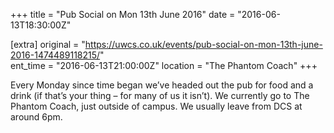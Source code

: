 +++
title = "Pub Social on Mon 13th June 2016"
date = "2016-06-13T18:30:00Z"

[extra]
original = "https://uwcs.co.uk/events/pub-social-on-mon-13th-june-2016-1474489118215/"    
ent_time = "2016-06-13T21:00:00Z"
location = "The Phantom Coach"
+++

Every Monday since time began we’ve headed out the pub for food and a drink (if that’s your thing – for many of us it isn’t). We currently go to The Phantom Coach, just outside of campus. We usually leave from DCS at around 6pm.

